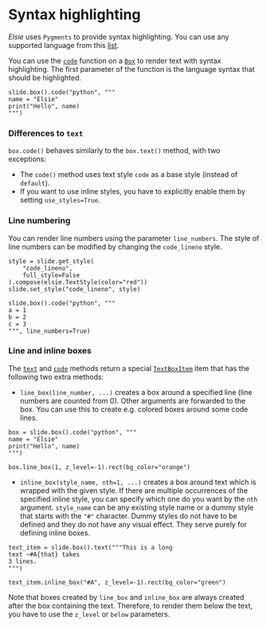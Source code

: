 # Syntax highlighting
*Elsie* uses `Pygments` to provide syntax highlighting. You can use any supported language from
this [list](https://pygments.org/languages).

You can use the [`code`](elsie.boxmixin.BoxMixin.code) function on a
[`Box`](elsie.boxmixin.BoxMixin) to render text with syntax highlighting. The first parameter of the
function is the language syntax that should be highlighted.

```elsie,height=150
slide.box().code("python", """
name = "Elsie"
print("Hello", name)
""")
```

### Differences to `text`
`box.code()` behaves similarly to the `box.text()` method, with two exceptions:

- The `code()` method uses text style `code` as a base style (instead of `default`).
- If you want to use inline styles, you have to explicitly enable them by setting `use_styles=True`.

### Line numbering
You can render line numbers using the parameter `line_numbers`. The style of line numbers can be
modified by changing the `code_lineno` style.

```elsie
style = slide.get_style(
    "code_lineno",
    full_style=False
).compose(elsie.TextStyle(color="red"))
slide.set_style("code_lineno", style)

slide.box().code("python", """
a = 1
b = 2
c = 3
""", line_numbers=True)
```

### Line and inline boxes
The [`text`](TODO) and [`code`](TODO) methods return a special [`TextBoxItem`](TODO) item that has
the following two extra methods:

- `line_box(line_number, ...)` creates a box around a specified line (line numbers are counted from
0). Other arguments are forwarded to the box. You can use this to create e.g. colored boxes around
some code lines.

```elsie,height=150
box = slide.box().code("python", """
name = "Elsie"
print("Hello", name)
""")

box.line_box(1, z_level=-1).rect(bg_color="orange")
```

- `inline_box(style_name, nth=1, ...)` creates a box around text which is wrapped with the given
style. If there are multiple occurrences of the specified inline style, you can specify which one
do you want by the `nth` argument. `style_name` can be any existing style name or a dummy style that
starts with the `"#"` character. Dummy  styles do not have to be defined and they do not have any
visual effect. They serve purely for defining inline boxes.

```elsie
text_item = slide.box().text("""This is a long
text ~#A{that} takes
3 lines.
""")

text_item.inline_box("#A", z_level=-1).rect(bg_color="green")
```

Note that boxes created by `line_box` and `inline_box` are always created after the box containing
the text. Therefore, to render them below the text, you have to use the `z_level` or `below`
parameters.

